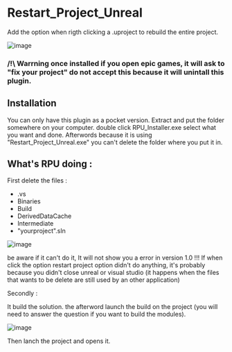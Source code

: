 # Restart_Project_Unreal
Add the option when rigth clicking a .uproject to rebuild the entire project.

![image](https://github.com/user-attachments/assets/4b55fd5f-c35c-45b7-a1d7-f5334187c1ed)

### /!\ Warrning once installed if you open epic games, it will ask to "fix your project" do not accept this because it will unintall this plugin.

## Installation
You can only have this plugin as a pocket version.
Extract and put the folder somewhere on your computer. double click RPU_Installer.exe select what you want and done.
Afterwords because it is using "Restart_Project_Unreal.exe" you can't delete the folder where you put it in.

## What's RPU doing :

First delete the files :
- .vs
- Binaries
- Build
- DerivedDataCache
- Intermediate
- "yourproject".sln

![image](https://github.com/user-attachments/assets/5823e82d-3d7c-4f12-be9c-b8f26617731d)

be aware if it can't do it, It will not show you a error in version 1.0 !!!
If when click the option restart project option didn't do anything, it's probably because you didn't close unreal or visual studio (it happens when the files that wants to be delete are still used by an other application)


Secondly :

It build the solution.
the afterword launch the build on the project (you will need to answer the question if you want to build the modules).

![image](https://github.com/user-attachments/assets/93eec34c-2c78-471b-9d2b-d8d5a476e7ae)

Then lanch the project and opens it.
